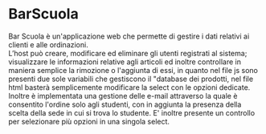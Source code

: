 # BarScuola
Bar Scuola è un'applicazione web che permette di gestire i dati relativi ai clienti e alle ordinazioni.      
L’host può creare, modificare ed eliminare gli utenti registrati al sistema; visualizzare le informazioni relative 
agli articoli ed inoltre controllare in maniera semplice la rimozione o l'aggiunta di essi, in quanto nel file js 
sono presenti due sole variabili che gestiscono il "database dei prodotti, nel file html basterà semplicemente 
modificare la select con le opzioni dedicate.                                                                      
Inoltre è implementata una gestione delle e-mail attraverso la quale è consentito l'ordine solo agli studenti, con 
in aggiunta la presenza della scelta della sede in cui si trova lo studente.
E' inoltre presente un controllo per selezionare più opzioni in una singola select.